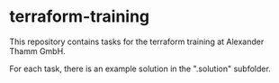 # terraform-training

This repository contains tasks for the terraform training at Alexander Thamm
GmbH.

For each task, there is an example solution in the ".solution" subfolder.
